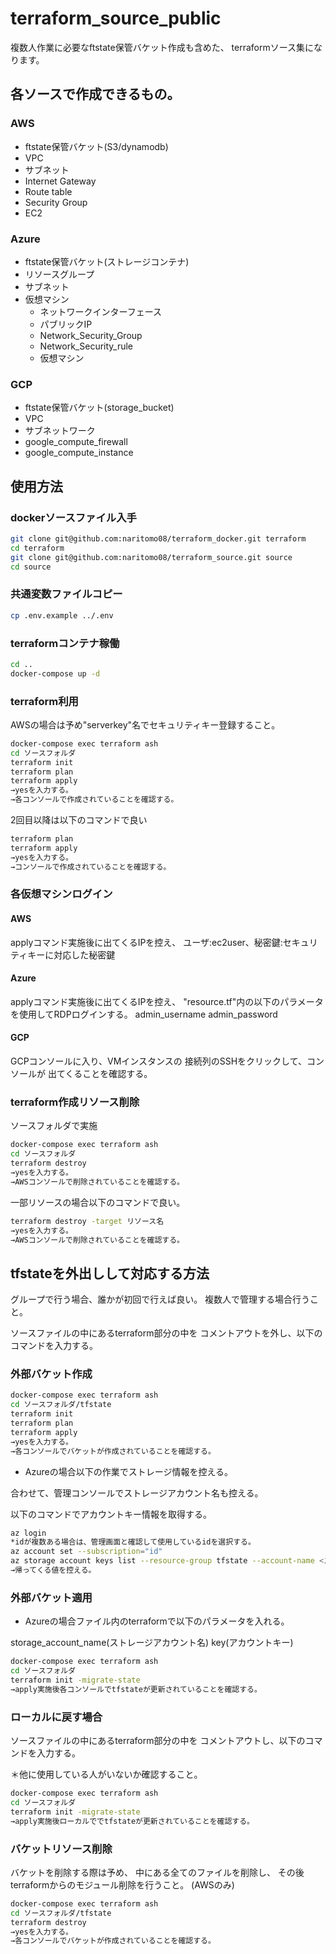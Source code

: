 # terraform_source_public

複数人作業に必要なftstate保管バケット作成も含めた、
terraformソース集になります。

## 各ソースで作成できるもの。

### AWS

* ftstate保管バケット(S3/dynamodb)
* VPC
* サブネット
* Internet Gateway
* Route table
* Security Group
* EC2

### Azure

* ftstate保管バケット(ストレージコンテナ)
* リソースグループ
* サブネット
* 仮想マシン
    - ネットワークインターフェース
    - パブリックIP
    - Network_Security_Group
    - Network_Security_rule
    - 仮想マシン

### GCP

* ftstate保管バケット(storage_bucket)
* VPC
* サブネットワーク
* google_compute_firewall
* google_compute_instance

## 使用方法

### dockerソースファイル入手

```bash
git clone git@github.com:naritomo08/terraform_docker.git terraform
cd terraform
git clone git@github.com:naritomo08/terraform_source.git source
cd source
```

### 共通変数ファイルコピー

```bash
cp .env.example ../.env
```

### terraformコンテナ稼働

```bash
cd ..
docker-compose up -d
```

### terraform利用

AWSの場合は予め"serverkey"名でセキュリティキー登録すること。

```bash
docker-compose exec terraform ash
cd ソースフォルダ
terraform init
terraform plan
terraform apply
→yesを入力する。
→各コンソールで作成されていることを確認する。
```

2回目以降は以下のコマンドで良い
```bash
terraform plan
terraform apply
→yesを入力する。
→コンソールで作成されていることを確認する。
```

### 各仮想マシンログイン

#### AWS

applyコマンド実施後に出てくるIPを控え、
ユーザ:ec2user、秘密鍵:セキュリティキーに対応した秘密鍵

#### Azure

applyコマンド実施後に出てくるIPを控え、
"resource.tf"内の以下のパラメータを使用してRDPログインする。
admin_username
admin_password

#### GCP

GCPコンソールに入り、VMインスタンスの
接続列のSSHをクリックして、コンソールが
出てくることを確認する。

### terraform作成リソース削除

ソースフォルダで実施

```bash
docker-compose exec terraform ash
cd ソースフォルダ
terraform destroy
→yesを入力する。
→AWSコンソールで削除されていることを確認する。
```

一部リソースの場合以下のコマンドで良い。

```bash
terraform destroy -target リソース名
→yesを入力する。
→AWSコンソールで削除されていることを確認する。
```
## tfstateを外出しして対応する方法

グループで行う場合、誰かが初回で行えば良い。
複数人で管理する場合行うこと。

ソースファイルの中にあるterraform部分の中を
コメントアウトを外し、以下のコマンドを入力する。

### 外部バケット作成

```bash
docker-compose exec terraform ash
cd ソースフォルダ/tfstate
terraform init
terraform plan
terraform apply
→yesを入力する。
→各コンソールでバケットが作成されていることを確認する。
```

* Azureの場合以下の作業でストレージ情報を控える。

合わせて、管理コンソールでストレージアカウント名も控える。

以下のコマンドでアカウントキー情報を取得する。

```bash
az login
*idが複数ある場合は、管理画面と確認して使用しているidを選択する。
az account set --subscription="id"
az storage account keys list --resource-group tfstate --account-name <ストレージアカウント名> --query '[0].value' -o tsv
→帰ってくる値を控える。
```

### 外部バケット適用

* Azureの場合ファイル内のterraformで以下のパラメータを入れる。

storage_account_name(ストレージアカウント名)
key(アカウントキー)

```bash
docker-compose exec terraform ash
cd ソースフォルダ
terraform init -migrate-state
→apply実施後各コンソールでtfstateが更新されていることを確認する。
```

### ローカルに戻す場合

ソースファイルの中にあるterraform部分の中を
コメントアウトし、以下のコマンドを入力する。

＊他に使用している人がいないか確認すること。

```bash
docker-compose exec terraform ash
cd ソースフォルダ
terraform init -migrate-state
→apply実施後ローカルででtfstateが更新されていることを確認する。
```

### バケットリソース削除

バケットを削除する際は予め、
中にある全てのファイルを削除し、
その後terraformからのモジュール削除を行うこと。
(AWSのみ)

```bash
docker-compose exec terraform ash
cd ソースフォルダ/tfstate
terraform destroy
→yesを入力する。
→各コンソールでバケットが作成されていることを確認する。
```
